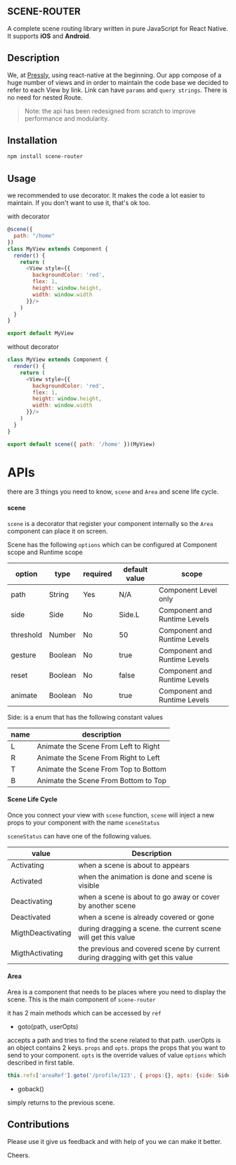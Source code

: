 ## SCENE-ROUTER

A complete scene routing library written in pure JavaScript for React Native. It supports **iOS** and **Android**.

## Description
We, at [Pressly](https://pressly.com), using react-native at the beginning. Our app compose of a huge number of views and in order to maintain the code base we decided to refer to each View by link. Link can have `params` and `query strings`. There is no need for nested Route.

> Note: the api has been redesigned from scratch to improve performance and modularity.

## Installation

```bash
npm install scene-router
```

## Usage

we recommended to use decorator. It makes the code a lot easier to maintain. If you don't want to use it, that's ok too.

with decorator

```js
@scene({
  path: "/home"
})
class MyView extends Component {
  render() {
    return (
      <View style={{
        backgroundColor: 'red',
        flex: 1,
        height: window.height,
        width: window.width
      }}/>
    )
  }
}

export default MyView
```

without decorator

```js
class MyView extends Component {
  render() {
    return (
      <View style={{
        backgroundColor: 'red',
        flex: 1,
        height: window.height,
        width: window.width
      }}/>
    )
  }
}

export default scene({ path: '/home' })(MyView)
```

# APIs

there are 3 things you need to know, `scene` and `Area` and scene life cycle.

#### scene

`scene` is a decorator that register your component internally so the `Area` component can place it on screen.

Scene has the following `options` which can be configured at Component scope and Runtime scope


| option  | type | required | default value | scope |
| ------- | ---- | -------- | ------------- | ----- |
| path    | String  | Yes | N/A | Component Level only |
| side    | Side | No | Side.L | Component and Runtime Levels |
| threshold | Number | No | 50 | Component and Runtime Levels |
| gesture | Boolean | No | true | Component and Runtime Levels |
| reset | Boolean | No | false | Component and Runtime Levels |
| animate | Boolean | No | true | Component and Runtime Levels |

Side: is a enum that has the following constant values

| name| description |
| --- | ----------- |
| L | Animate the Scene From Left to Right |
| R | Animate the Scene From Right to Left |
| T | Animate the Scene From Top to Bottom |
| B | Animate the Scene From Bottom to Top |

#### Scene Life Cycle

Once you connect your view with `scene` function, `scene` will inject a new props to your component with the name `sceneStatus`

`sceneStatus` can have one of the following values.

| value | Description |
| ----- | ----------- |
| Activating | when a scene is about to appears |
| Activated | when the animation is done and scene is visible |
| Deactivating | when a scene is about to go away or cover by another scene |
| Deactivated | when a scene is already covered or gone |
| MigthDeactivating | during dragging a scene. the current scene will get this value |
| MigthActivating | the previous and covered scene by current during dragging with get this value|

#### Area

Area is a component that needs to be places where you need to display the scene. This is the main component of `scene-router`

it has 2 main methods which can be accessed by `ref`

- goto(path, userOpts)

accepts a path and tries to find the scene related to that path. userOpts is an object contains 2 keys. `props` and `opts`. props the props that you want to send to your component. `opts` is the override values of value `options` which described in first table.

```js
this.refs['areaRef'].goto('/profile/123', { props:{}, opts: {side: Side.R }})
```

- goback()

simply returns to the previous scene.

## Contributions

Please use it give us feedback and with help of you we can make it better.

Cheers.
